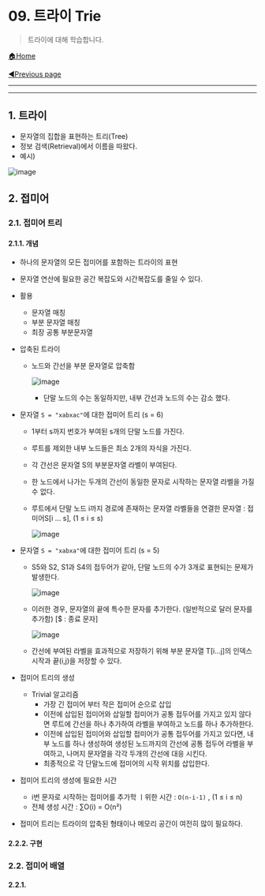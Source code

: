 # 09. 트라이 Trie

> 트라이에 대해 학습합니다.

[🏠Home](https://github.com/batboy118/Study_Note)

[◀Previous page ](./README.md)

---

<!-- TOC -->

- - -

<!-- /TOC -->

## 1. 트라이

- 문자열의 집합을 표현하는 트리(Tree)
- 정보 검색(Retrieval)에서 이름을 따왔다.
- 예시)

![image](https://user-images.githubusercontent.com/53181778/78859022-92937900-7a1d-11ea-9f47-14e1162bc0e7.png)

## 2. 접미어

### 2.1. 접미어 트리

#### 2.1.1. 개념

- 하나의 문자열의 모든 접미어를 포함하는 트라이의 표현

- 문자열 연산에 필요한 공간 복잡도와 시간복잡도를 줄일 수 있다.

- 활용

  - 문자열 매칭
  - 부분 문자열 매칭
  - 최장 공통 부분문자열

- 압축된 트라이

  - 노드와 간선을 부분 문자열로 압축함

    ![image](https://user-images.githubusercontent.com/53181778/78957558-2d9b5a00-7ad5-11ea-9ca3-6e3b046a8719.png)

    - 단말 노드의 수는 동일하지만, 내부 간선과 노드의 수는 감소 했다.

- 문자열 `S = "xabxac"`에 대한 접미어 트리 (s = 6)

  - 1부터 s까지 번호가 부여된 s개의 단말 노드를 가진다.

  - 루트를 제외한 내부 노드들은 최소 2개의 자식을 가진다.

  - 각 간선은 문자열 S의 부분문자열 라벨이 부여된다.

  - 한 노드에서 나가는 두개의 간선이 동일한 문자로 시작하는 문자열 라벨을 가질 수 없다.

  - 루트에서 단말 노드 i까지 경로에 존재하는 문자열 라벨들을 연결한 문자열 : 접미어S[i ... s], (1 ≤ i ≤ s)

    ![image](https://user-images.githubusercontent.com/53181778/78957659-794e0380-7ad5-11ea-8e9a-bb4e6f24f25a.png)

- 문자열 `S = "xabxa"`에 대한 접미어 트리 (s = 5)

  - S5와 S2, S1과 S4의 접두어가 같아, 단말 노드의 수가 3개로 표현되는 문제가 발생한다.

    ![image](https://user-images.githubusercontent.com/53181778/78958176-e0b88300-7ad6-11ea-9a10-174e4eb99c01.png)

  - 이러한 경우, 문자열의 끝에 특수한 문자를 추가한다. (일반적으로 달러 문자를 추가함) [$ : 종료 문자]

    ![image](https://user-images.githubusercontent.com/53181778/78958342-51f83600-7ad7-11ea-977b-1178dbd1685a.png)

  - 간선에 부여된 라벨을 효과적으로 저장하기 위해 부분 문자열 T[i...j]의 인덱스 시작과 끝(i,j)을 저장할 수 있다.

- 접미어 트리의 생성

  - Trivial 알고리즘
    - 가장 긴 접미어 부터 작은 접미어 순으로 삽입
    - 이전에 삽입된 접미어와 삽일할 접미어가 공통 접두어를 가지고 있지 않다면 루트에 간선을 하나 추가하여 라벨을 부여하고 노드를 하나 추가하한다.
    - 이전에  삽입된 접미어와 삽입할 접미어가 공통 접두어를 가지고 있다면, 내부 노드를 하나 생성하여 생성된 노드까지의 간선에 공통 접두어 라벨을 부여하고, 나머지 문자열을 각각 두개의 간선에 대응 시킨다.
    - 최종적으로 각 단말노드에 접미어의 시작 위치를 삽입한다.

- 접미어 트리의 생성에 필요한 시간

  - i번 문자로 시작하는 접미어를 추가학 ㅣ위한 시간 : `O(n-i-1)` , (1 ≤ i ≤ n)
  - 전체 생성 시간 : ∑O(i) = O(n²) 

- 접미어 트리는 트라이의 압축된 형태이나 메모리 공간이 여전히 많이 필요하다.

#### 2.2.2. 구현

### 2.2. 접미어 배열

#### 2.2.1. 